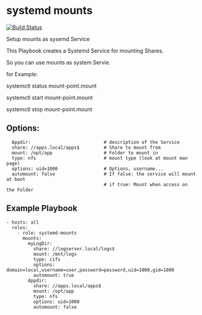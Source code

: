 systemd mounts
==============
[![Build Status](https://travis-ci.org/ypsman/ansible-systemd-mounts.svg?branch=master)](https://travis-ci.org/ypsman/ansible-systemd-mounts)

Setup mounts as sysemd Service

This Playbook creates a Systemd Service for mounting Shares.

So you can use mounts as system Servie.

for Example:
 
  systemctl status mount-point.mount
  
  systemctl start mount-point.mount
  
  systemctl stop mount-point.mount


Options:
--------

      Appdir:                           # description of the Service
      share: //apps.local/apps$         # Share to mount from
      mount: /opt/app                   # Folder to mount in
      type: nfs                         # mount type (look at mount man page)
      options: uid=1000                 # Options, username...
      automount: false                  # If false: the service will mount at boot
                                        # if true: Mount when access on the Folder


Example Playbook
----------------

    - hosts: all
      roles:
        - role: systemd-mounts
          mounts:
            myLogDir:
              share: //logserver.local/logs$
              mount: /mnt/logs
              type: cifs
              options: domain=local,username=user,password=password,uid=1000,gid=1000
              automount: true
            Appdir:
              share: //apps.local/apps$
              mount: /opt/app
              type: nfs
              options: uid=1000
              automount: false
